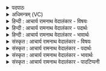 <details><summary>पदपाठः</summary>

त꣡व꣢꣯। त्यत्। न꣡र्य꣢꣯म्। नृ꣣तो। अ꣡पः꣢꣯। इ꣣न्द्र। प्रथम꣢म्। पू꣣र्व्य꣢म्। दि꣣वि꣢। प्र꣣वाच्य꣢म्। प्र꣣। वा꣡च्य꣢꣯म्। कृ꣣त꣢म्। यः। दे꣣व꣡स्य꣢। श꣡व꣢꣯सा। प्रा꣡रि꣢꣯णाः। प्र꣣। अ꣡रि꣢꣯णाः। अ꣡सु꣢꣯। रि꣣ण꣢न्। अ꣣पः꣢। भु꣡वः꣢꣯। वि꣡श्व꣢꣯म्। अ꣣भि꣢। अ꣡देव꣢꣯म्। अ। दे꣣वम्। ओ꣡ज꣢꣯सा। वि꣣दे꣢त्। ऊ꣡र्ज꣢꣯म्। श꣣त꣡क्र꣢तुः। श꣣त꣢। क्र꣣तुः। विदे꣢त्। इ꣡ष꣢꣯म्। ४६६।
</details>

<details><summary>अधिमन्त्रम् (VC)</summary>

- इन्द्रः
- गृत्समदः शौनकः
- अष्टिः
- मध्यमः
- ऐन्द्रं काण्डम्
</details>

<details><summary>हिन्दी : आचार्य रामनाथ वेदालंकार - विषयः</summary>

अगले मन्त्र का देवता इन्द्र है। उसके लोकोपकारक कार्यों का वर्णन है।
</details>

<details><summary>हिन्दी : आचार्य रामनाथ वेदालंकार - पदार्थः</summary>

पदार्थान्वयभाषाः -  हे (नृतो) पृथिवी आदि लोकों को नचानेवाले (इन्द्र) जगदीश्वर ! (तव) तुम्हारा (त्यत्) वह प्रसिद्ध, (नर्यम्) नरों का हितकर, (प्रथमम्) श्रेष्ठ, (पूर्व्यम्) पूर्वकाल से चला आ रहा (अपः) कर्म (प्रवाच्यम्) प्रशंसनीय है, (यः) जो तुम (देवस्य) प्रकाशक सूर्य के (शवसा) बल से (असु) प्राण को (रिणन्) प्रेरित करना चाहते हुए, (अपः) अन्तरिक्ष में स्थित जलों को (प्रारिणाः) वर्षा द्वारा नीचे गिराते हो, और (विश्वम्) सब (अदेवम्) अप्रकाश के कारणभूत भौतिक और मानसिक अन्धकार को (ओजसा) बल से (अभिभुवः) परास्त करते हो। आगे परोक्षकृत वर्णन है—(शतक्रतुः) अनन्त प्रज्ञावाला और अनन्त कर्मोंवाला वह जगदीश्वर (ऊर्जम्) बल तथा प्राण को (विदेत्) प्राप्त कराये, (इषम्) इच्छासिद्धि को (विदेत्) प्राप्त कराये ॥१०॥ इस मन्त्र में ‘रिणा, रिण’, ‘देव, देव’, ‘विदेदू, विदेदि’ में छेकानुप्रास अलङ्कार है ॥१०॥
</details>

<details><summary>हिन्दी : आचार्य रामनाथ वेदालंकार - भावार्थः</summary>

भावार्थभाषाः -  परमेश्वर ही सूर्य द्वारा पृथिवी आदि लोकों को नचाता हुआ सूर्य के चारों ओर तथा अपनी धुरी पर घुमाता है। वही जैसे अन्तरिक्ष में रुके हुए जलों को बरसाता है, वैसे ही आत्मलोक में रुकी हुई आनन्द-धाराओं को मनोभूमि पर प्रवाहित करता है। वही जैसे विशाल अन्धकार को विदीर्ण कर भौतिक प्रकाश को उत्पन्न करता है, वैसे ही मन की भूमि पर व्याप्त तमोगुण के जाल को विच्छिन्न करके आत्म-प्रकाश को प्रकट करता है ॥१०॥ इस दशति में सूर्य, पवमान, हरि, सविता, अग्नि, विष्णु नामों से जगदीश्वर आदि के गुण-कर्मों का वर्णन होने से तथा ‘विश्वे देवाः’ और मरुतों का आह्वान होने से इस दशति के विषय की पूर्व दशति के विषय के साथ संगति है ॥ पञ्चम प्रपाठक में द्वितीय अर्ध की तृतीय दशति समाप्त ॥ चतुर्थ अध्याय में द्वादश खण्ड समाप्त ॥ यह चतुर्थ अध्याय समाप्त हुआ ॥
</details>

<details><summary>संस्कृत : आचार्य रामनाथ वेदालंकार - विषयः</summary>

अथेन्द्रो देवता। तस्य लोकोपकारकाणि कर्माणि वर्णयति।
</details>

<details><summary>संस्कृत : आचार्य रामनाथ वेदालंकार - पदार्थः</summary>

पदार्थान्वयभाषाः -  हे (नृतो) पृथिव्यादिलोकानां नर्तयितः (इन्द्र) जगदीश्वर ! (तव) त्वदीयम् (त्यत्) तत् प्रसिद्धम् (नर्यम्) नराणां हितकरम्, (प्रथमम्) श्रेष्ठम्, (पूर्व्यम्) पूर्वकालादागतम् (दिवि कृतम्) आकाशे विहितम् (अपः) कर्म। अपस् इति कर्मनाम। निघं० २।१। (प्रवाच्यम्) प्रशंसनीयम् अस्ति, (यः) यस्त्वम् (देवस्य) प्रकाशकस्य सूर्यस्य (शवसा) बलेन असु असुं प्राणम्। असु शब्दात् ‘सुपां सुलुक्०। अ० ७।१।३९’ इति विभक्तेर्लुक्। (रिणन्) प्रवर्तयन्, प्रवर्तयितुमिच्छन्नित्यर्थः, (अपः) अन्तरिक्षस्थान्युदकानि, (प्रारिणाः) वर्षणेन अधः प्रगमयसि। रिणातिः गतिकर्मा। निघं० २।१४। किञ्च (विश्वम्) समस्तम् (अदेवम्) अप्रकाशनिमित्तम् भौतिकं मानसं चान्धकारम् (ओजसा) बलेन (अभिभुवः) अभिभवसि। अथ परोक्षकृतमाह। (शतक्रतुः) अनन्तप्रज्ञः अनन्तकर्मा च स इन्द्रः परमेश्वरः (ऊर्जम्) बलं प्राणं च (विदेत्) लम्भयतु, (इषम्) इच्छासिद्धिम् (विदेत्) लम्भयतु ॥१०॥२ अत्र ‘रिणा, रिण’, ‘देव, देव’, ‘विदेदू, विदेदि’ इत्यत्र छेकानुप्रासोऽलङ्कारः ॥१०॥
</details>

<details><summary>संस्कृत : आचार्य रामनाथ वेदालंकार - भावार्थः</summary>

भावार्थभाषाः -  परमेश्वर एव सूर्यद्वारा पृथिव्यादीन् लोकान् नर्तयन् सूर्यं परितः स्वधुरि च परिक्रमयति। स एव यथाऽन्तरिक्षेऽवरुद्धा अपो वर्षति तथैवात्मलोकेऽवरुद्धा आनन्दधारा मनोभूमौ प्रवाहयति। स एव महत् तमोऽवदीर्य यथा भौतिकं प्रकाशं जनयति तथैव मनोभूमौ व्याप्तं तमोजालं विच्छिद्यात्मप्रकाशं प्रकटयति ॥१०॥ अत्रेन्द्रसूर्यपवमानहरिसवित्रग्निविष्णुनामभिः परमेश्वरादेर्गुणकर्म- वर्णनाद् विश्वेषां देवानां मरुतां चाह्वानादेतद्दशत्यर्थस्य पूर्वदशत्यर्थेन संगतिरस्तीति वेद्यम् ॥ इति पञ्चमे प्रपाठके द्वितीयार्द्धे तृतीया दशतिः ॥ इति चतुर्थेऽध्याये द्वादशः खण्डः ॥ समाप्तश्चायं चतुर्थाध्यायः ॥ इति बरेलीमण्डलान्तर्गतफरीदपुरवास्तव्य श्रीमद् गोपालरामभगवती- देवीतनयेन हरिद्वारीयगुरुकुलकांगड़ीविश्वविद्यालयेऽधीतविद्येन विद्यामार्तण्डेनाचार्यरामनाथवेदालङ्कारेण महर्षिदयानन्द- सरस्वतीस्वामिकृतवेदभाष्यशैलीमनुसृत्य विरचितेसंस्कृतार्यभाषाभ्यां समन्विते सुप्रमाणयुक्ते सामवेद-भाष्ये ऐन्द्रं काण्डं पर्व वा समाप्तिमगात् ॥
</details>

<details><summary>संस्कृत : आचार्य रामनाथ वेदालंकार - पादटिप्पनी</summary>

टिप्पणी:   १. ऋ० २।२२।४, ‘यद् देवस्य’, ‘असुं’, ‘भुवद् विश्वमभ्यादेवमोजसा विदादूर्जं शतक्रतुर्विदादिषम्’ इति भेदः। २. ऋग्भाष्ये दयानन्दर्षिर्ऋचमिमां जीवेश्वरविषये व्याख्यातवान्।
</details>